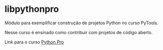 # libpythonpro
Módulo para exemplificar construção de projetos Python no curso PyTools.

Nesse curso é ensinado como contribuir com projetos de código aberto.

Link para o curso [Python Pro](http://www.python.pro.br/)
